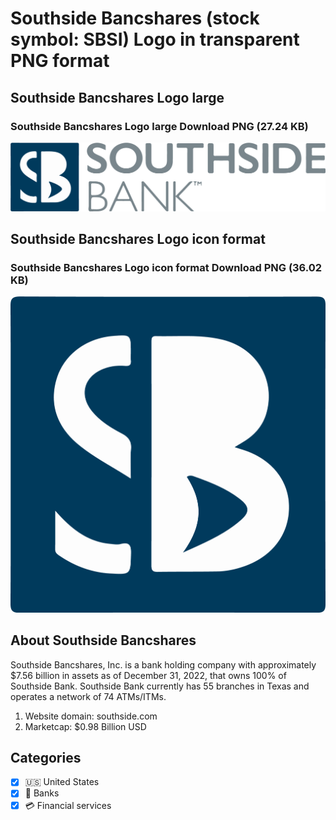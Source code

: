 # Southside Bancshares (stock symbol: SBSI) Logo in transparent PNG format

## Southside Bancshares Logo large

### Southside Bancshares Logo large Download PNG (27.24 KB)

![Southside Bancshares Logo large Download PNG (27.24 KB)](/img/orig/SBSI_BIG-765d1161.png)

## Southside Bancshares Logo icon format

### Southside Bancshares Logo icon format Download PNG (36.02 KB)

![Southside Bancshares Logo icon format Download PNG (36.02 KB)](/img/orig/SBSI-8cdcadbe.png)

## About Southside Bancshares

Southside Bancshares, Inc. is a bank holding company with approximately $7.56 billion in assets as of December 31, 2022, that owns 100% of Southside Bank. Southside Bank currently has 55 branches in Texas and operates a network of 74 ATMs/ITMs.

1. Website domain: southside.com
2. Marketcap: $0.98 Billion USD


## Categories
- [x] 🇺🇸 United States
- [x] 🏦 Banks
- [x] 💳 Financial services

